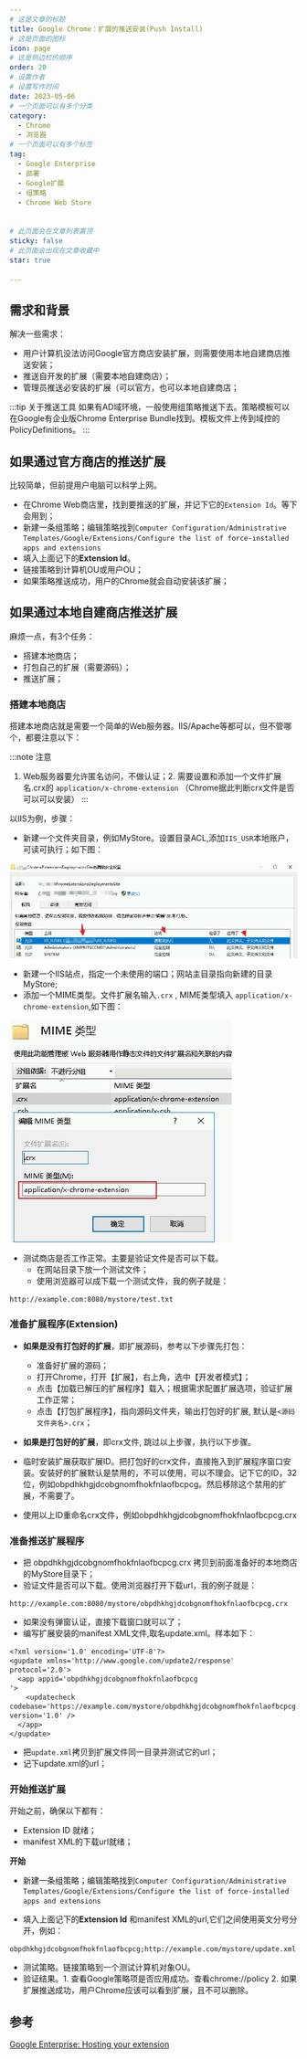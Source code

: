 ```yaml
---
# 这是文章的标题
title: Google Chrome：扩展的推送安装(Push Install)
# 这是页面的图标
icon: page
# 这是侧边栏的顺序
order: 20
# 设置作者
# 设置写作时间
date: 2023-05-06
# 一个页面可以有多个分类
category:
  - Chrome
  - 浏览器
# 一个页面可以有多个标签
tag:
  - Google Enterprise
  - 部署
  - Google扩展
  - 组策略
  - Chrome Web Store


# 此页面会在文章列表置顶
sticky: false
# 此页面会出现在文章收藏中
star: true

---
```



## 需求和背景

解决一些需求：

- 用户计算机没法访问Google官方商店安装扩展，则需要使用本地自建商店推送安装；
- 推送自开发的扩展（需要本地自建商店）；
- 管理员推送必安装的扩展（可以官方，也可以本地自建商店；

:::tip 关于推送工具
如果有AD域环境，一般使用组策略推送下去。策略模板可以在Google有企业版Chrome Enterprise Bundle找到。模板文件上传到域控的PolicyDefinitions。
:::


## 如果通过官方商店的推送扩展

比较简单，但前提用户电脑可以科学上网。

- 在Chrome Web商店里，找到要推送的扩展，并记下它的`Extension Id`。等下会用到；
- 新建一条组策略；编辑策略找到`Computer Configuration/Administrative Templates/Google/Extensions/Configure the list of force-installed apps and extensions`
- 填入上面记下的**Extension Id**。
- 链接策略到计算机OU或用户OU；
- 如果策略推送成功，用户的Chrome就会自动安装该扩展；

## 如果通过本地自建商店推送扩展

麻烦一点，有3个任务：

- 搭建本地商店；
- 打包自己的扩展（需要源码）；
- 推送扩展；

### 搭建本地商店

搭建本地商店就是需要一个简单的Web服务器。IIS/Apache等都可以，但不管哪个，都要注意以下：

:::note 注意
1. Web服务器要允许匿名访问，不做认证；2. 需要设置和添加一个文件扩展名.crx的 `application/x-chrome-extension` （Chrome据此判断crx文件是否可以可以安装）
:::

以IIS为例，步骤：

- 新建一个文件夹目录，例如MyStore。设置目录ACL,添加`IIS_USR`本地账户，可读可执行；如下图：

![IIS Folder Permission](../../PostImages\post20_iis_foder_perm_required.jpg)
- 新建一个IIS站点，指定一个未使用的端口；网站主目录指向新建的目录 MyStore;
- 添加一个MIME类型。文件扩展名输入`.crx` , MIME类型填入 `application/x-chrome-extension`,如下图：

![add new MIME Type](../../PostImages/post20_iis_create_new_content_type.jpg)
- 测试商店是否工作正常。主要是验证文件是否可以下载。
  -  在网站目录下放一个测试文件；
  - 使用浏览器可以成下载一个测试文件，我的例子就是：

```plain
http://example.com:8080/mystore/test.txt
```


### 准备扩展程序(Extension)

- **如果是没有打包好的扩展**，即扩展源码，参考以下步骤先打包：
  - 准备好扩展的源码；
  - 打开Chrome，打开【扩展】，右上角，选中【开发者模式】；
  - 点击【加载已解压的扩展程序】载入；根据需求配置扩展选项，验证扩展工作正常；
  - 点击【打包扩展程序】，指向源码文件夹，输出打包好的扩展, 默认是`<源码文件夹名>.crx`；

- **如果是打包好的扩展**，即crx文件, 跳过以上步骤，执行以下步骤。

- 临时安装扩展获取扩展ID。把打包好的crx文件，直接拖入到扩展程序窗口安装。安装好的扩展默认是禁用的，不可以使用，可以不理会。记下它的ID，32位，例如obpdhkhgjdcobgnomfhokfnlaofbcpcg。然后移除这个禁用的扩展，不需要了。
- 使用以上ID重命名crx文件，例如obpdhkhgjdcobgnomfhokfnlaofbcpcg.crx



### 准备推送扩展程序

- 把 obpdhkhgjdcobgnomfhokfnlaofbcpcg.crx 拷贝到前面准备好的本地商店的MyStore目录下；
- 验证文件是否可以下载。使用浏览器打开下载url，我的例子就是：

```plain
http://example.com:8080/mystore/obpdhkhgjdcobgnomfhokfnlaofbcpcg.crx
```
- 如果没有弹窗认证，直接下载窗口就可以了；
- 编写扩展安装的manifest XML文件,取名update.xml。样本如下：

```plain
<?xml version='1.0' encoding='UTF-8'?>
<gupdate xmlns='http://www.google.com/update2/response' protocol='2.0'>
  <app appid='obpdhkhgjdcobgnomfhokfnlaofbcpcg
'>
    <updatecheck codebase='https://example.com/mystore/obpdhkhgjdcobgnomfhokfnlaofbcpcg.crx' version='1.0' />
  </app>
</gupdate>
```
- 把`update.xml`拷贝到扩展文件同一目录并测试它的url；
- 记下update.xml的url；


### 开始推送扩展

开始之前，确保以下都有：

- Extension ID 就绪；
- manifest XML的下载url就绪；

**开始**

- 新建一条组策略；编辑策略找到`Computer Configuration/Administrative Templates/Google/Extensions/Configure the list of force-installed apps and extensions`

- 填入上面记下的**Extension Id** 和manifest XML的url,它们之间使用英文分号分开，例如：
```plain
obpdhkhgjdcobgnomfhokfnlaofbcpcg;http://example.com/mystore/update.xml
```
- 测试策略。链接策略到一个测试计算机对象OU。
- 验证结果。1. 查看Google策略项是否应用成功。查看chrome://policy 2.  如果扩展推送成功，用户Chrome应该可以看到扩展，且不可以删除。



## 参考

[Google Enterprise: Hosting your extension](https://docs.google.com/document/d/1pT0ZSbGdrbGvuCsVD2jjxrw-GVz-80rMS2dgkkquhTY/edit#)
